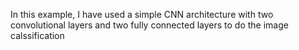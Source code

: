 In this example, I have used a simple CNN architecture with two convolutional layers and two fully connected layers to do the image calssification
